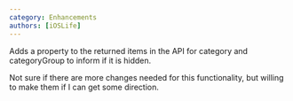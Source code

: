 ```yaml
---
category: Enhancements
authors: [iOSLife]
---
```


Adds a property to the returned items in the API for category and categoryGroup to inform if it is hidden.

Not sure if there are more changes needed for this functionality, but willing to make them if I can get some direction. 